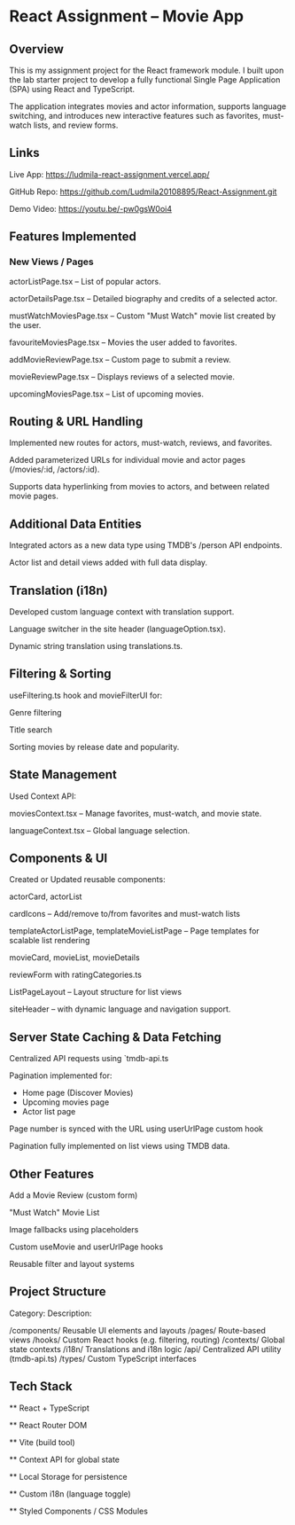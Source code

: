 # React Assignment – Movie App

## Overview

This is my assignment project for the React framework module. I built upon the lab starter project to develop a fully functional Single Page Application (SPA) using React and TypeScript.

The application integrates movies and actor information, supports language switching, and introduces new interactive features such as favorites, must-watch lists, and review forms.

## Links

Live App: https://ludmila-react-assignment.vercel.app/

GitHub Repo: https://github.com/Ludmila20108895/React-Assignment.git

Demo Video: https://youtu.be/-pw0gsW0oi4

## Features Implemented

### New Views / Pages

actorListPage.tsx – List of popular actors.

actorDetailsPage.tsx – Detailed biography and credits of a selected actor.

mustWatchMoviesPage.tsx – Custom "Must Watch" movie list created by the user.

favouriteMoviesPage.tsx – Movies the user added to favorites.

addMovieReviewPage.tsx – Custom page to submit a review.

movieReviewPage.tsx – Displays reviews of a selected movie.

upcomingMoviesPage.tsx – List of upcoming movies.

## Routing & URL Handling

Implemented new routes for actors, must-watch, reviews, and favorites.

Added parameterized URLs for individual movie and actor pages (/movies/:id, /actors/:id).

Supports data hyperlinking from movies to actors, and between related movie pages.

## Additional Data Entities

Integrated actors as a new data type using TMDB's /person API endpoints.

Actor list and detail views added with full data display.

## Translation (i18n)

Developed custom language context with translation support.

Language switcher in the site header (languageOption.tsx).

Dynamic string translation using translations.ts.

## Filtering & Sorting

useFiltering.ts hook and movieFilterUI for:

Genre filtering

Title search

Sorting movies by release date and popularity.

## State Management

Used Context API:

moviesContext.tsx – Manage favorites, must-watch, and movie state.

languageContext.tsx – Global language selection.

## Components & UI

Created or Updated reusable components:

actorCard, actorList

cardIcons – Add/remove to/from favorites and must-watch lists

templateActorListPage, templateMovieListPage – Page templates for scalable list rendering

movieCard, movieList, movieDetails

reviewForm with ratingCategories.ts

ListPageLayout – Layout structure for list views

siteHeader – with dynamic language and navigation support.

## Server State Caching & Data Fetching

Centralized API requests using `tmdb-api.ts

Pagination implemented for:

- Home page (Discover Movies)
- Upcoming movies page
- Actor list page

Page number is synced with the URL using userUrlPage custom hook

Pagination fully implemented on list views using TMDB data.

## Other Features

Add a Movie Review (custom form)

"Must Watch" Movie List

Image fallbacks using placeholders

Custom useMovie and userUrlPage hooks

Reusable filter and layout systems

## Project Structure

Category: Description:

/components/ Reusable UI elements and layouts
/pages/ Route-based views
/hooks/ Custom React hooks (e.g. filtering, routing)
/contexts/ Global state contexts
/i18n/ Translations and i18n logic
/api/ Centralized API utility (tmdb-api.ts)
/types/ Custom TypeScript interfaces

## Tech Stack

\*\* React + TypeScript

\*\* React Router DOM

\*\* Vite (build tool)

\*\* Context API for global state

\*\* Local Storage for persistence

\*\* Custom i18n (language toggle)

\*\* Styled Components / CSS Modules
